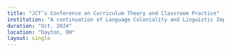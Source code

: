 ```yaml
---
title: "JCT’s Conference on Curriculum Theory and Classroom Practice"
institution: "A continuation of Language Coloniality and Linguistic Imperialism in Pakistan"
duration: "Oct. 2024"
location: "Dayton, OH"
layout: single
---
```

